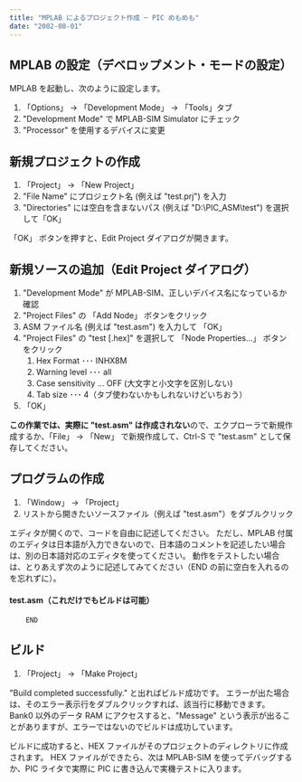 ```yaml
---
title: "MPLAB によるプロジェクト作成 ─ PIC めもめも"
date: "2002-08-01"
---
```


MPLAB の設定（デベロップメント・モードの設定）
----

MPLAB を起動し、次のように設定します。

1. 「Options」 → 「Development Mode」 → 「Tools」タブ
2. "Development Mode" で MPLAB-SIM Simulator にチェック
3. "Processor" を使用するデバイスに変更


新規プロジェクトの作成
----


1. 「Project」 → 「New Project」
2. "File Name" にプロジェクト名 (例えば "test.prj") を入力
3. "Directories" には空白を含まないパス (例えば "D:\PIC_ASM\test") を選択して「OK」

「OK」 ボタンを押すと、Edit Project ダイアログが開きます。


新規ソースの追加（Edit Project ダイアログ）
----

1. "Development Mode" が MPLAB-SIM、正しいデバイス名になっているか確認
2. "Project Files" の 「Add Node」 ボタンをクリック
3. ASM ファイル名 (例えば "test.asm") を入力して 「OK」
4. "Project Files" の "test [.hex]" を選択して 「Node Properties...」 ボタンをクリック
    1. Hex Format ･･･ INHX8M
    2. Warning level ･･･ all
    3. Case sensitivity … OFF (大文字と小文字を区別しない)
    4. Tab size ･･･ 4（タブ使わないかもしれないけどいちおう）
5. 「OK」

**この作業では、実際に "test.asm" は作成されない**ので、エクプローラで新規作成するか、「File」 → 「New」 で新規作成して、Ctrl-S で "test.asm" として保存してください。


プログラムの作成
----

1. 「Window」 → 「Project」
2. リストから開きたいソースファイル（例えば "test.asm"）をダブルクリック

エディタが開くので、コードを自由に記述してください。
ただし、MPLAB 付属のエディタは日本語が入力できないので、日本語のコメントを記述したい場合は、別の日本語対応のエディタを使ってください。
動作をテストしたい場合は、とりあえず次のように記述してみてください（END の前に空白を入れるのを忘れずに）。

#### test.asm（これだけでもビルドは可能）

~~~
    END
~~~


ビルド
----

1. 「Project」 → 「Make Project」

"Build completed successfully." と出ればビルド成功です。
エラーが出た場合は、そのエラー表示行をダブルクリックすれば、該当行に移動できます。
Bank0 以外のデータ RAM にアクセスすると、"Message" という表示が出ることがありますが、エラーではないのでビルドは成功しています。

ビルドに成功すると、HEX ファイルがそのプロジェクトのディレクトリに作成されます。
HEX ファイルができたら、次は MPLAB-SIM を使ってデバッグするか、PIC ライタで実際に PIC に書き込んで実機テストに入ります。

